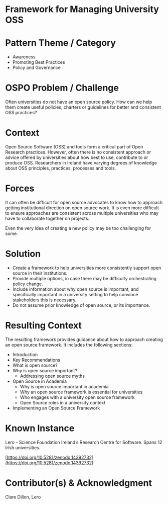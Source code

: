 # Framework for Managing University OSS

# Pattern Theme / Category

- Awareness  
- Promoting Best Practices  
- Policy and Governance

# OSPO Problem / Challenge

Often universities do not have an open source policy. How can we help them create useful policies, charters or guidelines for better and consistent OSS practices? 

# Context

Open Source Software (OSS) and tools form a critical part of Open Research practices. However, often there is no consistent approach or advice offered by universities about how best to use, contribute to or produce OSS. Researchers in Ireland have varying degrees of knowledge about OSS principles, practices, processes and tools. 

# Forces

It can often be difficult for open source advocates to know how to approach getting institutional direction on open source work. It is even more difficult to ensure approaches are consistent across multiple universities who may have to collaborate together on projects. 

Even the very idea of creating a new policy may be too challenging for some. 

# Solution

* Create a framework to help universities more consistently support open source in their institutions.
* Provide multiple options, in case there may be difficulty orchestrating policy change.
* Include information about why open source is important, and specifically important in a university setting to help convince stakeholders this is necessary.
* Do not assume prior knowledge of open source, or its importance.  

# Resulting Context

The resulting framework provides guidance about how to approach creating an open source framework. It includes the following sections:  
* Introduction  
* Key Recommendations  
* What is open source?  
* Why is open source important?  
  * Addressing open source myths  
* Open Source in Academia  
  * Why is open source important in academia  
  * Why an open source framework is essential for universities  
  * Who engages with a university open source framework  
  * Open Source roles in a university context  
* Implementing an Open Source Framework

# Known Instance

Lero \- Science Foundation Ireland’s Research Centre for Software. Spans 12 Irish universities.

[https://doi.org/10.5281/zenodo.14392732](https://doi.org/10.5281/zenodo.14392732)

# Contributor(s) & Acknowledgment

Clare Dillon, Lero

